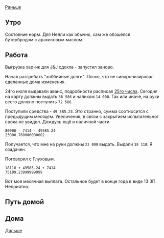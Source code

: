 [Раньше](2020.08.09.md)  
## Утро
Состояние норм. Для Нелли как обычно, сам же обошёлся бутербродом с арахисовым маслом.
## Работа
Выгрузка хар-ик для J&J сдохла - запустил заново.

Начал разгребать "хоббийные долги". Плохо, что не синхронизировал сделанные дома изменения.

24го июля выдавали аванс, подробности расписал [25го числа](2020.07.25.md). Сегодня на карту должны выдать `58 586` и наликом `14 000`. Так или иначе, на руки всего должно поступить `72 586`.

Поступили средства - `49 585.24`. Это странно, сумма соотносится с предыдущим месяцем. Увеличения, в связи с закрытием испытательног срока не увидел. Дождусь ещё и наличной части. 
```JS
80000 - 7414 - 49585.24
23000.760000000002
```
Получается, что мне на руки должны `23 000` выдать. Выдали `18 110`. Я озадачен.

Поговорил с Глуховым.
```JS
18110 + 49585.24 + 7414
75109.23999999999
```
Вот моя месячная выплата. Остальное будет в конце года в виде 13 ЗП. Неприятно.


## Путь домой
## Дома
[Дальше](2020.08.11.md)